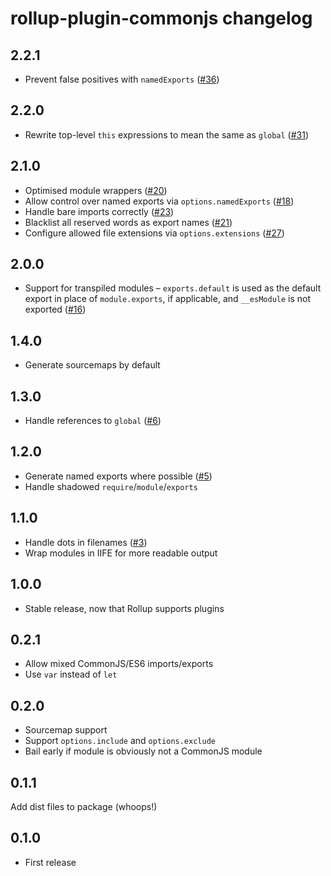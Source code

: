 # rollup-plugin-commonjs changelog

## 2.2.1

* Prevent false positives with `namedExports` ([#36](https://github.com/rollup/rollup-plugin-commonjs/issues/36))

## 2.2.0

* Rewrite top-level `this` expressions to mean the same as `global`  ([#31](https://github.com/rollup/rollup-plugin-commonjs/issues/31))

## 2.1.0

* Optimised module wrappers ([#20](https://github.com/rollup/rollup-plugin-commonjs/pull/20))
* Allow control over named exports via `options.namedExports` ([#18](https://github.com/rollup/rollup-plugin-commonjs/issues/18))
* Handle bare imports correctly ([#23](https://github.com/rollup/rollup-plugin-commonjs/issues/23))
* Blacklist all reserved words as export names ([#21](https://github.com/rollup/rollup-plugin-commonjs/issues/21))
* Configure allowed file extensions via `options.extensions` ([#27](https://github.com/rollup/rollup-plugin-commonjs/pull/27))

## 2.0.0

* Support for transpiled modules – `exports.default` is used as the default export in place of `module.exports`, if applicable, and `__esModule` is not exported ([#16](https://github.com/rollup/rollup-plugin-commonjs/pull/16))

## 1.4.0

* Generate sourcemaps by default

## 1.3.0

* Handle references to `global` ([#6](https://github.com/rollup/rollup-plugin-commonjs/issues/6))

## 1.2.0

* Generate named exports where possible ([#5](https://github.com/rollup/rollup-plugin-commonjs/issues/5))
* Handle shadowed `require`/`module`/`exports`

## 1.1.0

* Handle dots in filenames ([#3](https://github.com/rollup/rollup-plugin-commonjs/issues/3))
* Wrap modules in IIFE for more readable output

## 1.0.0

* Stable release, now that Rollup supports plugins

## 0.2.1

* Allow mixed CommonJS/ES6 imports/exports
* Use `var` instead of `let`

## 0.2.0

* Sourcemap support
* Support `options.include` and `options.exclude`
* Bail early if module is obviously not a CommonJS module

## 0.1.1

Add dist files to package (whoops!)

## 0.1.0

* First release
